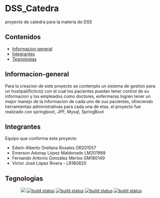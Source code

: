 # DSS_Catedra

proyecto de catedra para la materia de DSS 

## Contenidos

* [Informacion general](#Informacion-general)
* [Integrantes](#Integrantes)
* [Tegnologias](#Tegnologias)

## Informacion-general

Para la creacion de este proyecto se contemplo un sistema de gestion para un hostipal(ficticio) con el cual los pacientes puedan tener control
de su informacion y los empleados como doctores, enfermeras logren tener un mejor manejo de la informacion de cada uno de sus pacientes, ofreciendo 
herramientas administrativas para cada una de etas, el proyecto fue realizado con springboot, JPF, Mysql, SpringBoot

## Integrantes 

Equipo que conforma este proyecto

* Edwin Alberto Orellana Rosales OR201557
* Emerson Adonay López Maldonado LM201989
* Fernando Antonio González Merlos GM180149
* Victor José López Rivera - LR180820

## Tegnologias
<p align="center">
    <a href="https://getbootstrap.com/" alt="Sponsors on Open Collective">
        <img src="https://img.shields.io/badge/Bootstrap-563D7C?style=for-the-badge&logo=bootstrap&logoColor=white" /></a>
    <a href="https://www.javascript.com/">
        <img src="https://img.shields.io/badge/JavaScript-F7DF1E?style=for-the-badge&logo=javascript&logoColor=black" alt="build status"></a>
    <a href="https://www.mysql.com/">
        <img src="https://img.shields.io/badge/MySQL-00000F?style=for-the-badge&logo=mysql&logoColor=white" alt="build status"></a>
   <a href="https://spring.io/">
        <img src="https://img.shields.io/badge/Spring-Boot-green" alt="build status"></a>
   <a href="https://www.primefaces.org/">
        <img src="https://img.shields.io/badge/Prime-Faces-blue" alt="build status"></a>
  
</p>
